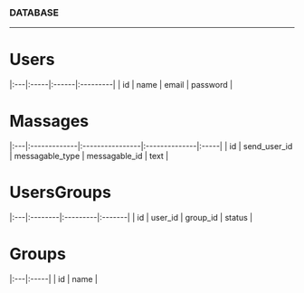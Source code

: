 ### DATABASE

---

# Users
|:---|:-----|:------|:---------|
| id | name | email | password |


# Massages
|:---|:-------------|:----------------|:--------------|:-----|
| id | send_user_id | messagable_type | messagable_id | text |

# UsersGroups
|:---|:--------|:---------|:-------|
| id | user_id | group_id | status |

# Groups
|:---|:-----|
| id | name |